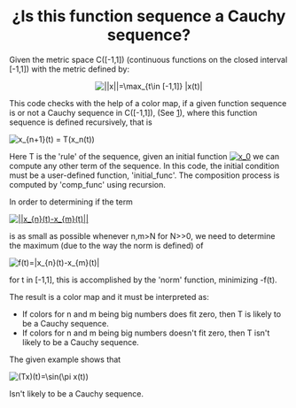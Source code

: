 # <center>¿Is this function sequence a Cauchy sequence?</center>

 Given the metric space C([-1,1]) (continuous functions on the closed interval [-1,1]) with the metric defined by:
 
 <center><img src="https://latex.codecogs.com/gif.latex?||x||=\max_{t\in&space;[-1,1]}&space;|x(t)|" title="||x||=\max_{t\in [-1,1]} |x(t)|" /></center>

 This code checks with the help of a color map, if a given function sequence is or not a Cauchy sequence in C([-1,1]), (See [1](https://en.wikipedia.org/wiki/Cauchy_sequence)), where this function sequence is defined recursively, that is
 
 <img src="https://latex.codecogs.com/gif.latex?x_{n&plus;1}(t)&space;=&space;T(x_n(t))" title="x_{n+1}(t) = T(x_n(t))" />
 
Here T is the 'rule' of the sequence, given an initial function <a href="https://www.codecogs.com/eqnedit.php?latex=x_0" target="_blank"><img src="https://latex.codecogs.com/gif.latex?x_0" title="x_0" /></a> we can compute any other term of the sequence. In this code, the initial condition must be a user-defined function, 'initial_func'. The composition process is computed by 'comp_func' using recursion.
 
In order to determining if the term  

<a href="https://www.codecogs.com/eqnedit.php?latex=||x_{n}(t)-x_{m}(t)||" target="_blank"><img src="https://latex.codecogs.com/gif.latex?||x_{n}(t)-x_{m}(t)||" title="||x_{n}(t)-x_{m}(t)||" /></a> 

is as small as possible whenever n,m>N for N>>0, we need to determine the maximum (due to the way the norm is defined) of

<img src="https://latex.codecogs.com/gif.latex?f(t)=|x_{n}(t)-x_{m}(t)|" title="f(t)=|x_{n}(t)-x_{m}(t)|" /> 

for t in [-1,1], this is accomplished by the 'norm' function, minimizing -f(t).

The result is a color map and it must be interpreted as:
- If colors for n and m being big numbers does fit zero, then T is likely to be a Cauchy sequence.
- If colors for n and m being big numbers doesn't fit zero, then T isn't likely to be a Cauchy sequence.

The given example shows that 

<img src="https://latex.codecogs.com/gif.latex?(Tx)(t)=\sin(\pi&space;x(t))" title="(Tx)(t)=\sin(\pi x(t))" />

Isn't likely to be a Cauchy sequence. 
